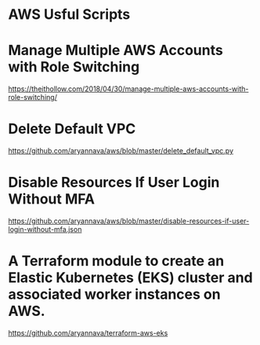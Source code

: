# AWS Usful Scripts
# Manage Multiple AWS Accounts with Role Switching
https://theithollow.com/2018/04/30/manage-multiple-aws-accounts-with-role-switching/

# Delete Default VPC
https://github.com/aryannava/aws/blob/master/delete_default_vpc.py

# Disable Resources If User Login Without MFA
https://github.com/aryannava/aws/blob/master/disable-resources-if-user-login-without-mfa.json

# A Terraform module to create an Elastic Kubernetes (EKS) cluster and associated worker instances on AWS.
https://github.com/aryannava/terraform-aws-eks
